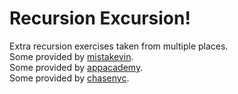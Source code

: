 # Recursion Excursion!

Extra recursion exercises taken from multiple places. <br />
Some provided by
[mistakevin](https://github.com/mistakevin). <br />
Some provided by [appacademy](https://github.com/appacademy). <br />
Some provided by [chasenyc](https://github.com/chasenyc).
